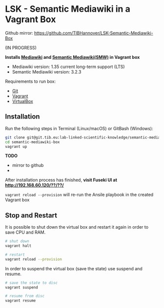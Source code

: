# LSK - Semantic Mediawiki in a Vagrant Box

Github mirror: https://github.com/TIBHannover/LSK-Semantic-Mediawiki-Box


(IN PROGRESS)

**Installs [Mediawiki](https://www.mediawiki.org/wiki/MediaWiki) and [Semantic Mediawiki(SMW)](https://www.semantic-mediawiki.org) in Vagrant box**

* Mediawiki version: 1.35 current long-term support (LTS)
* Semantic Mediawiki version: 3.2.3


Requirements to run box:
* [Git](https://git-scm.com/downloads)
* [Vagrant](https://www.vagrantup.com/downloads.html)
* [VirtualBox](https://www.virtualbox.org/wiki/Downloads)


## Installation

Run the following steps in Terminal (Linux/macOS) or GitBash (Windows):
```bash
git clone git@git.tib.eu:lab-linked-scientific-knowledge/semantic-mediawiki-box.git
cd semantic-mediawiki-box
vagrant up
```
**TODO**
* mirror to github
* 


After installation process has finished, **visit Fuseki UI at  <http://192.168.60.120/??/??/>**

`vagrant reload --provision` will re-run the Ansile playbook in the created Vagrant box

## Stop and Restart

It is possible to shut down the virtual box and restart it again in order to save CPU and RAM.

```bash
# shut down
vagrant halt

# restart
vagrant reload --provision
```

In order to suspend the virtual box (save the state) use suspend and resume.

```bash
# save the state to disc
vagrant suspend

# resume from disc
vagrant resume
```